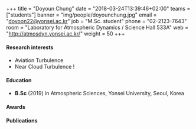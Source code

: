 ﻿+++
title = "Doyoun Chung"
date = "2018-03-24T13:39:46+02:00"
teams = ["students"]
banner = "img/people/doyounchung.jpg"
email = "doyoon22@yonsei.ac.kr"
job = "M.Sc. student"
phone = "02-2123-7643"
room = "Laboratory for Atmospheric Dynamics / Science Hall 533A"
web = "http://atmosdyn.yonsei.ac.kr/"
weight = 50
+++

#### Research interests
+ Aviation Turbulence
+ Near Cloud Turbulence !

#### Education
 + **B.Sc** (2019) in Atmospheric Sciences, Yonsei University, Seoul, Korea

#### Awards

#### Publications
